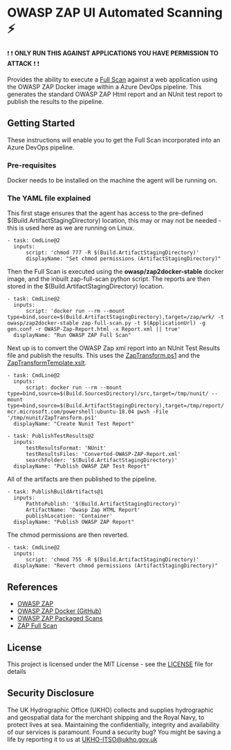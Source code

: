 # OWASP ZAP UI Automated Scanning :zap:
:exclamation: :exclamation:  **ONLY RUN THIS AGAINST APPLICATIONS YOU HAVE PERMISSION TO ATTACK** :exclamation: :exclamation:

Provides the ability to execute a [Full Scan](https://github.com/zaproxy/zaproxy/wiki/ZAP-Full-Scan]) against a web application using the OWASP ZAP Docker image within a Azure DevOps pipeline. This generates the standard OWASP ZAP Html report and an NUnit test report to publish the results to the pipeline. 

## Getting Started
These instructions will enable you to get the Full Scan incorporated into an Azure DevOps pipeline. 

### Pre-requisites
Docker needs to be installed on the machine the agent will be running on.

### The YAML file explained
This first stage ensures that the agent has access to the pre-defined $(Build.ArtifactStagingDirectory) location, this may or may not be needed - this is used here as we are running on Linux.

    - task: CmdLine@2
      inputs:
          script: 'chmod 777 -R $(Build.ArtifactStagingDirectory)'
          displayName: "Set chmod permissions (ArtifactStagingDirectory)"

Then the Full Scan is executed using the **owasp/zap2docker-stable** docker image, and the inbuilt zap-full-scan python script. The reports are then stored in the $(Build.ArtifactStagingDirectory) location.

    - task: CmdLine@2
	  inputs:
	      script: 'docker run --rm --mount type=bind,source=$(Build.ArtifactStagingDirectory),target=/zap/wrk/ -t owasp/zap2docker-stable zap-full-scan.py -t $(ApplicationUrl) -g gen.conf -r OWASP-Zap-Report.html -x Report.xml || true' 
	  displayName: "Run OWASP ZAP Full Scan"
		  
Next up is to convert the OWASP Zap xml report into an NUnit Test Results file and publish the results. This uses the [ZapTransform.ps1](https://github.com/UKHO/owasp-zap-ui-scan/blob/master/src/ZapTransform.ps1 "ZapTransform.ps1") and the [ZapTransformTemplate.xslt](https://github.com/UKHO/owasp-zap-ui-scan/blob/master/src/ZapTransformTemplate.xslt "ZapTransformTemplate.xslt").

    - task: CmdLine@2  
      inputs:
          script: docker run --rm --mount type=bind,source=$(Build.SourcesDirectory)/src,target=/tmp/nunit/ --mount type=bind,source=$(Build.ArtifactStagingDirectory),target=/tmp/report/ mcr.microsoft.com/powershell:ubuntu-18.04 pwsh -File '/tmp/nunit/ZapTransform.ps1'
      displayName: "Create Nunit Test Report"
    
    - task: PublishTestResults@2
      inputs:
          testResultsFormat: 'NUnit'
          testResultsFiles: 'Converted-OWASP-ZAP-Report.xml'
          searchFolder: '$(Build.ArtifactStagingDirectory)'
      displayName: "Publish OWASP ZAP Test Report"

All of the artifacts are then published to the pipeline.

    - task: PublishBuildArtifacts@1
	  inputs:
          PathtoPublish: '$(Build.ArtifactStagingDirectory)'
          ArtifactName: 'Owasp Zap HTML Report'
          publishLocation: 'Container'
      displayName: "Publish OWASP ZAP Report"

The chmod permissions are then reverted.

    - task: CmdLine@2
      inputs:
          script: 'chmod 755 -R $(Build.ArtifactStagingDirectory)'
      displayName: "Revert chmod permissions (ArtifactStagingDirectory)"

## References
 - [OWASP ZAP](https://www.owasp.org/index.php/OWASP_Zed_Attack_Proxy_Project)
 - [OWASP ZAP Docker (GitHub)](https://github.com/zaproxy/zaproxy/wiki/Docker)
 - [OWASP ZAP Packaged Scans](https://github.com/zaproxy/zaproxy/wiki/Packaged-Scans) 
 - [ZAP Full Scan](https://github.com/zaproxy/zaproxy/wiki/ZAP-Full-Scan)

## License 
This project is licensed under the MIT License - see the [LICENSE](https://github.com/UKHO/owasp-zap-ui-scan/blob/master/LICENSE) file for details

## Security Disclosure
The UK Hydrographic Office (UKHO) collects and supplies hydrographic and geospatial data for the merchant shipping and the Royal Navy, to protect lives at sea. Maintaining the confidentially, integrity and availability of our services is paramount. Found a security bug? You might be saving a life by reporting it to us at UKHO-ITSO@ukho.gov.uk
